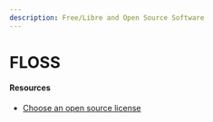 ```yaml
---
description: Free/Libre and Open Source Software
---
```


# FLOSS

#### Resources

* [Choose an open source license](https://choosealicense.com)

